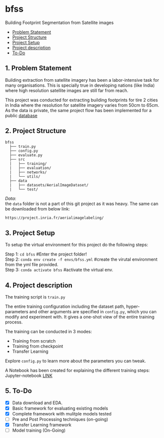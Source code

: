 # bfss
Building Footprint Segmentation from Satellite images

- [Problem Statement](#problem-statement)
- [Project Structure](#project-structure)
- [Project Setup](#project-setup)
- [Project description](#proj-des)
- [To-Do](#to-do)

<a name="problem-statement"></a>
## 1. Problem Statement
Building extraction from satellite imagery has been a labor-intensive task for many organisations. This is specially true in developing nations (like India) where high resolution satellite images are still far from reach.

This project was conducted for extracting building footprints for tire 2 cities in India where the resolution for satellite imagery varies from 50cm to 65cm. As the data is private, the same project flow has been implemented for a public [database](https://project.inria.fr/aerialimagelabeling/)

<a name="project-structure"></a>
## 2. Project Structure

```
bfss
  ├── train.py
  ├── config.py
  ├── evaluate.py
  ├── src  
  |   ├── training/
  |   ├── evaluation/
  |   ├── networks/   
  |   └── utils/
  ├── data
  |   ├── datasets/AerialImageDataset/
  |   └── test/
```

_Data_: <br>
the `data` folder is not a part of this git project as it was heavy. The same can be downloaded from below link:

```sh
https://project.inria.fr/aerialimagelabeling/
```

<a name="project-setup"></a>
## 3. Project Setup
To setup the virtual environment for this project do the following steps:

Step 1: ```cd bfss``` #Enter the project folder! <br />
Step 2: ```conda env create -f envs/bfss.yml``` #create the virutal environment from the yml file provided. <br />
Step 3: ```conda activate bfss``` #activate the virtual env.

<a name="proj-des"></a>
## 4. Project description
The training script is `train.py` <br>

The entire training configuration including the dataset path, hyper-parameters and other arguments are specified in `config.py`, which you can modify and experiment with. It gives a one-shot view of the entire training process. <br>

The training can be conducted in 3 modes:
 - Training from scratch
 - Training from checkpoint
 - Transfer Learning

Explore `config.py` to learn more about the parameters you can tweak.

A Notebook has been created for explaining the different training steps: <br>
Jupyter-notebook [LINK](./notebook/training.ipynb)

<a name="to-do"></a>
## 5. To-Do

- [x] Data download and EDA.
- [x] Basic framework for evaluating existing models
- [x] Complete framework with mulitple models tested
- [ ] Pre and Post Processing techniques (on-going)
- [x] Transfer Learning framework
- [ ] Model training (On-Going)
